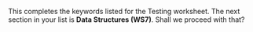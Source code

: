This completes the keywords listed for the Testing worksheet. The next section in your list is **Data Structures (WS7)**. Shall we proceed with that?